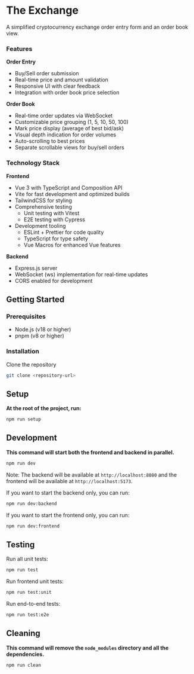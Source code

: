 # The Exchange

A simplified cryptocurrency exchange order entry form and an order book view.

### Features

**Order Entry**

- Buy/Sell order submission
- Real-time price and amount validation
- Responsive UI with clear feedback
- Integration with order book price selection

**Order Book**

- Real-time order updates via WebSocket
- Customizable price grouping (1, 5, 10, 50, 100)
- Mark price display (average of best bid/ask)
- Visual depth indication for order volumes
- Auto-scrolling to best prices
- Separate scrollable views for buy/sell orders

### Technology Stack

**Frontend**

- Vue 3 with TypeScript and Composition API
- Vite for fast development and optimized builds
- TailwindCSS for styling
- Comprehensive testing
  - Unit testing with Vitest
  - E2E testing with Cypress
- Development tooling
  - ESLint + Prettier for code quality
  - TypeScript for type safety
  - Vue Macros for enhanced Vue features

**Backend**

- Express.js server
- WebSocket (ws) implementation for real-time updates
- CORS enabled for development

## Getting Started

### Prerequisites

- Node.js (v18 or higher)
- pnpm (v8 or higher)

### Installation

Clone the repository

```bash
git clone <repository-url>
```

## Setup

**At the root of the project, run:**

```bash
npm run setup
```

## Development

**This command will start both the frontend and backend in parallel.**

```bash
npm run dev
```

Note: The backend will be available at `http://localhost:8080` and the frontend will be available at `http://localhost:5173`.

If you want to start the backend only, you can run:

```bash
npm run dev:backend
```

If you want to start the frontend only, you can run:

```bash
npm run dev:frontend
```

## Testing

Run all unit tests:

```bash
npm run test
```

Run frontend unit tests:

```bash
npm run test:unit
```

Run end-to-end tests:

```bash
npm run test:e2e
```

## Cleaning

**This command will remove the `node_modules` directory and all the dependencies.**

```bash
npm run clean
```
